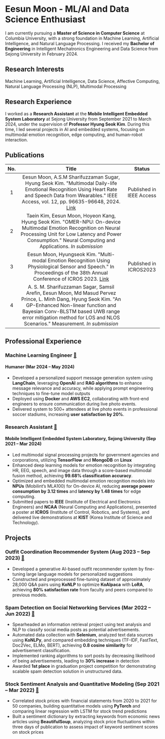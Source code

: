 # Eesun Moon - ML/AI and Data Science Enthusiast

I am currently pursuing a **Master of Science in Computer Science** at Columbia University, with a strong foundation in Machine Learning, Artificial Intelligence, and Natural Language Processing. I received my **Bachelor of Engineering** in Intelligent Mechatronics Engineering and Data Science from Sejong University in February 2024.

## Research Interests
Machine Learning, Artificial Intelligence, Data Science, Affective Computing, Natural Language Processing (NLP), Multimodal Processing

## Research Experience
I worked as a **Research Assistant** at the **Mobile Intelligent Embedded System Laboratory** at Sejong University from September 2021 to March 2024, under the supervision of **Professor Hyung Seok Kim**. During this time, I led several projects in AI and embedded systems, focusing on multimodal emotion recognition, edge computing, and human-robot interaction.

## Publications
| No. | Title | Status |
|:---:|:---:|:---:|
| 1 | Eesun Moon, A.S.M Sharifuzzaman Sugar, Hyung Seok Kim. "Multimodal Daily-life Emotional Recognition Using Heart Rate and Speech Data from Wearables." IEEE Access, vol. 12, pp. 96635-96648, 2024. [Link](https://doi.org/10.1109/ACCESS.2024.3427111) | Published in IEEE Access |
| 2 | Taein Kim, Eesun Moon, Hoyeon Kang, Hyung Seok Kim. "OMER-NPU: On-device Multimodal Emotion Recognition on Neural Processing Unit for Low Latency and Power Consumption." Neural Computing and Applications. *In submission* |
| 3 | Eesun Moon, Hyungseok Kim. "Multi-modal Emotion Recognition Using Physiological Sensor and Speech." In Proceedings of the 38th Annual Conference of ICROS 2023. [Link](https://www.dbpia.co.kr/journal/articleDetail?nodeId=NODE11480498#a) | Published in ICROS2023 |
| 4 | A. S. M. Sharifuzzaman Sagar, Samsil Arefin, Eesun Moon, Md Masud Pervez Prince, L. Minh Dang, Hyung Seok Kim. "An GP-Enhanced Non-linear function and Bayesian Conv-BLSTM based UWB range error mitigation method for LOS and NLOS Scenarios." Measurement. *In submission* |


## Professional Experience

### Machine Learning Engineer [📎]((https://github.com/EesunMoon/genai_soccer))
#### Humaner (Mar 2024 – May 2024)
- Developed a personalized support message generation system using **LangChain**, leveraging **OpenAI** and **RAG algorithms** to enhance message relevance and accuracy, while applying prompt engineering techniques to fine-tune model outputs
- Deployed using **Docker** and **AWS EC2**, collaborating with front-end engineers to ensure communication during live photo events.
- Delivered system to 500+ attendees at live photo events in professional soccer stadiums, increasing **user satisfaction by 20%**.

### Research Assistant [📎](https://github.com/EesunMoon/On-device_Multimodal_ER)
#### Mobile Intelligent Embedded System Laboratory, Sejong University (Sep 2021 – Mar 2024)
- Led multimodal signal processing projects for government agencies and corporations, utilizing **TensorFlow** and **MongoDB** on **Linux**
- Enhanced deep learning models for emotion recognition by integrating HR, EEG, speech, and image data through a score-based multimodal fusion method, achieving **99.68% classification accuracy**.
- Optimized and embedded multimodal emotion recognition models into **NPUs** (Mobilint’s MLA100) for On-device AI, reducing **average power consumption by 3.12 times** and **latency by 1.48 times** for edge computing.
- Submitted papers to **IEEE** (Institute of Electrical and Electronics Engineers) and **NCAA** (Neural Computing and Applications), presented a poster at **ICROS** (Institute of Control, Robotics, and Systems), and delivered live demonstrations at **KIST** (Korea Institute of Science and Technology).

## Projects

### Outfit Coordination Recommender System (Aug 2023 – Sep 2023) [📎](https://github.com/EesunMoon/genAI_Cor-Recom)
- Developed a generative AI-based outfit recommender system by fine-tuning large language models for personalized suggestions
- Constructed and preprocessed fine-tuning dataset of approximately 28,000 Q&A pairs using **KoNLP** to optimize **KoAlpaca** with **LoRA**, achieving **80% satisfaction rate** from faculty and peers compared to previous models.


### Spam Detection on Social Networking Services (Mar 2022 – Jun 2022) [📎](https://github.com/EesunMoon/spam_review_detection)
- Spearheaded an information retrieval project using text analysis and NLP to classify social media posts as potential advertisements.
- Automated data collection with **Selenium**, analyzed text data sources using **KoNLPy**, and compared embedding techniques (TF-IDF, FastText, Doc2Vec, ELMo, BERT), achieving **0.8 cosine similarity** for advertisement classification.
- Implemented ranking algorithms to sort posts by decreasing likelihood of being advertisements, leading to **30% increase** in detection
- Awarded **1st place** in graduation project competition for demonstrating scalable spam detection solution in unstructured data.


### Stock Sentiment Analysis and Quantitative Modeling (Sep 2021 – Mar 2022) [📎](https://github.com/EesunMoon/JENQ)
- Correlated stock prices with financial statements from 2020 to 2021 for 50 companies, building quantitative models using **PyTorch** and comparing linear regression with LSTM for stock trend predictions
- Built a sentiment dictionary by extracting keywords from economic news articles using **BeautifulSoup**, analyzing stock price fluctuations within three days of publication to assess impact of keyword sentiment scores on stock prices


<!---
MoonEeSun/MoonEeSun is a ✨ special ✨ repository because its `README.md` (this file) appears on your GitHub profile.
You can click the Preview link to take a look at your changes.
--->

